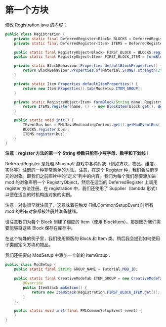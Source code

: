 # 第一个方块
修改 Registration.java 的内容：

```java
public class Registration {
    private static final DeferredRegister<Block> BLOCKS = DeferredRegister.create(ForgeRegistries.BLOCKS, MOD_ID);
    private static final DeferredRegister<Item> ITEMS = DeferredRegister.create(ForgeRegistries.ITEMS, MOD_ID);

    public static final RegistryObject<Block> FIRST_BLOCK = BLOCKS.register("first_block", () -> new Block(defaultBlockProperties()));
    public static final RegistryObject<Item> FIRST_BLOCK_ITEM = formBlock("first_block", FIRST_BLOCK);

    private static BlockBehaviour.Properties defaultBlockProperties() {
        return BlockBehaviour.Properties.of(Material.STONE).strength(2f).requiresCorrectToolForDrops();
    }

    private static Item.Properties defaultItemProperties() {
        return new Item.Properties().tab(ModSetup.ITEM_GROUP);
    }

    private static RegistryObject<Item> formBlock(String name, RegistryObject<Block> block) {
        return ITEMS.register(name, () -> new BlockItem(block.get(), defaultItemProperties()));
    }

    public static void init() {
        IEventBus bus = FMLJavaModLoadingContext.get().getModEventBus();
        BLOCKS.register(bus);
        ITEMS.register(bus);
    }
}
```

**注意：register 方法的第一个 String 参数只能有小写字母、数字和下划线！**

DeferredRegister 是处理 Minecraft 游戏中各种对象（例如方块、物品、维度、实体等）注册的一种非常简单的方法。注意，在这个 Register 种，我们会注册享元的对象。即我们之前图片中的“定义”列中的内容。我们为每个我们想要添加进 mod 的对象声明一个 RegistryObject，然后在适当的 DeferredRegister 上调用 register 方法注册。在 registration 中，我们还使用了 Supplier（lambda 形式）以便在适当的时机构造对象的实例。

注意：对象很早就注册了，这意味着在触发 FMLCommonSetupEvent 时所有 mod 的所有对象都被注册并准备就绪。

请注意我们为每个 Block 创建了相应的 Item（使用 BlockItem）。那是因为我们需要能够将这些 Block 保存在库存中。

在这个特殊的例子里，我们使用原版的 Block 和 Item 类。稍后我会提到如何使用子类自定义方块和物品。

我们还需要向 ModSetup 中添加一个新的 ItemGroup：
```java
public class ModSetup {  
    public static final String GROUP_NAME = Tutorial.MOD_ID;  
  
    public static final CreativeModeTab ITEM_GROUP = new CreativeModeTab(GROUP_NAME) {  
        @Override  
        public ItemStack makeIcon() {  
            return new ItemStack(Registration.FIRST_BLOCK_ITEM.get());  
        }  
    };  
  
    public static void init(final FMLCommonSetupEvent event) {  
    }
}
```